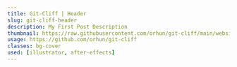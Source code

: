 ```yaml
---
title: Git-Cliff | Header
slug: git-cliff-header
description: My First Post Description
thumbnail: https://raw.githubusercontent.com/orhun/git-cliff/main/website/static/img/git-cliff-anim.gif
usage: https://github.com/orhun/git-cliff
classes: bg-cover
used: [illustrator, after-effects]
---
```

